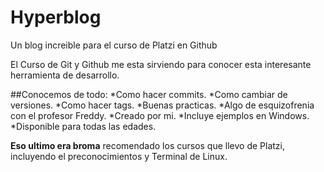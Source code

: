 # Hyperblog
Un blog increible para el curso de Platzi en Github

El Curso de Git y Github me esta sirviendo para conocer esta interesante herramienta de desarrollo.

##Conocemos de todo:
*Como hacer commits.
*Como cambiar de versiones.
*Como hacer tags.
*Buenas practicas.
*Algo de esquizofrenia con el profesor Freddy.
*Creado por mi.
*Incluye ejemplos en Windows.
*Disponible para todas las edades.


**Eso ultimo era broma** recomendado los cursos que llevo de Platzi, incluyendo el preconocimientos y Terminal de Linux.